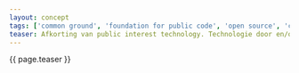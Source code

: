 ```yaml
---
layout: concept
tags: ['common ground', 'foundation for public code', 'open source', 'code for nl']
teaser: Afkorting van public interest technology. Technologie door en/of in samenwerking met de overheid ontwikkeld op basis van publieke waarden. Daarmee staat het tussen govTech (technologie gemaakt door de markt voor toepassing in en/of door de overheid) en civic tech (technologie gemaakt vanuit de samenleving, vaak vanwege uitblijven of disfunctioneren van de oplossingen die worden geboden door de overheid).
---
```

{{ page.teaser }}